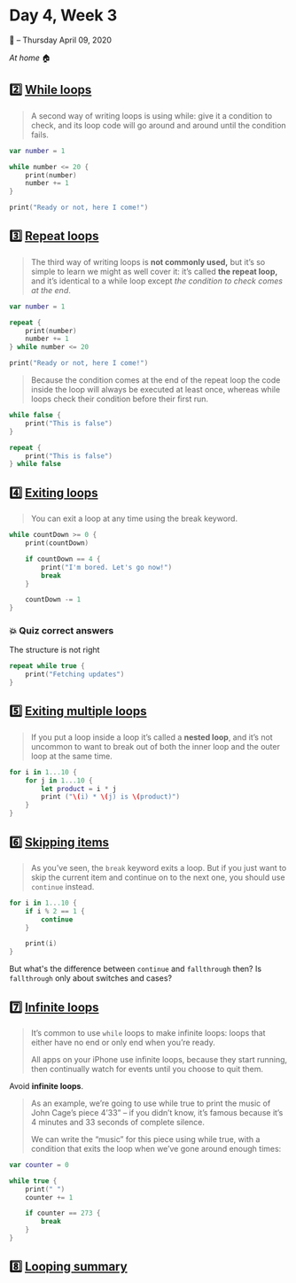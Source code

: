 # Day 4, Week 3

:calendar: – Thursday April 09, 2020

*At home* :house:

## :two: [While loops](https://www.hackingwithswift.com/sixty/4/2/while-loops)

>A second way of writing loops is using while: give it a condition to check, and its loop code will go around and around until the condition fails.

```swift
var number = 1

while number <= 20 {
    print(number)
    number += 1
}

print("Ready or not, here I come!")
```

## :three: [Repeat loops](https://www.hackingwithswift.com/sixty/4/3/repeat-loops)

>The third way of writing loops is **not commonly used,** but it’s so simple to learn we might as well cover it: it’s called **the repeat loop,** and it’s identical to a while loop except *the condition to check comes at the end*.

```swift
var number = 1

repeat {
    print(number)
    number += 1
} while number <= 20

print("Ready or not, here I come!")
```

>Because the condition comes at the end of the repeat loop the code inside the loop will always be executed at least once, whereas while loops check their condition before their first run.

```swift
while false {
    print("This is false")
}

repeat {
    print("This is false")
} while false
```

## :four: [Exiting loops](https://www.hackingwithswift.com/sixty/4/4/exiting-loops)

>You can exit a loop at any time using the break keyword.

```swift
while countDown >= 0 {
    print(countDown)

    if countDown == 4 {
        print("I'm bored. Let's go now!")
        break
    }

    countDown -= 1
}
```

### :boom: Quiz correct answers 

The structure is not right

```swift
repeat while true {
	print("Fetching updates")
}
```

## :five: [Exiting multiple loops](https://www.hackingwithswift.com/sixty/4/5/exiting-multiple-loops)

>If you put a loop inside a loop it’s called a **nested loop**, and it’s not uncommon to want to break out of both the inner loop and the outer loop at the same time.

```swift
for i in 1...10 {
    for j in 1...10 {
        let product = i * j
        print ("\(i) * \(j) is \(product)")
    }
}
```

## :six: [Skipping items](https://www.hackingwithswift.com/sixty/4/6/skipping-items)

>As you’ve seen, the `break` keyword exits a loop. But if you just want to skip the current item and continue on to the next one, you should use `continue` instead.

```swift
for i in 1...10 {
    if i % 2 == 1 {
        continue
    }

    print(i)
}
```

But what's the difference between `continue` and `fallthrough` then? Is `fallthrough` only about switches and cases?

## :seven: [Infinite loops](https://www.hackingwithswift.com/sixty/4/7/infinite-loops)

>It’s common to use `while` loops to make infinite loops: loops that either have no end or only end when you’re ready. 
>
>All apps on your iPhone use infinite loops, because they start running, then continually watch for events until you choose to quit them.

Avoid **infinite loops**.

>As an example, we’re going to use while true to print the music of John Cage’s piece 4’33” – if you didn’t know, it’s famous because it’s 4 minutes and 33 seconds of complete silence.
>
>We can write the “music” for this piece using while true, with a condition that exits the loop when we’ve gone around enough times:

```swift
var counter = 0

while true {
    print(" ")
    counter += 1

    if counter == 273 {
        break
    }
}
```

## :eight: [Looping summary](https://www.hackingwithswift.com/sixty/4/8/looping-summary)
